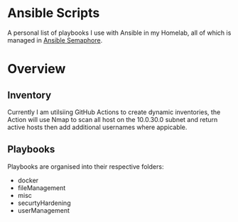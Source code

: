 # Ansible Scripts

A personal list of playbooks I use with Ansible in my Homelab, all of which is managed in [Ansible Semaphore](https://www.ansible-semaphore.com/).

# Overview

## Inventory

Currently I am utilsiing GitHub Actions to create dynamic inventories, the Action will use Nmap to scan all host on the 10.0.30.0 subnet and return active hosts then add additional usernames where appicable. 

## Playbooks

Playbooks are organised into their respective folders:
- docker
- fileManagement
- misc
- securtyHardening
- userManagement

